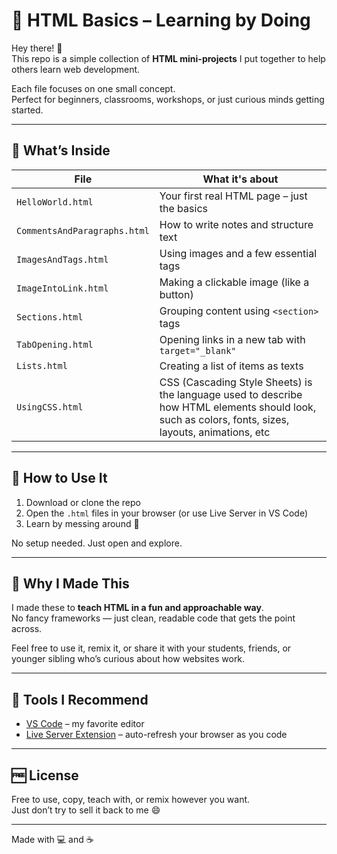 # 🧠 HTML Basics – Learning by Doing

Hey there! 👋  
This repo is a simple collection of **HTML mini-projects** I put together to help others learn web development.

Each file focuses on one small concept.  
Perfect for beginners, classrooms, workshops, or just curious minds getting started.

---

## 📁 What’s Inside

| File | What it's about |
|------|------------------|
| `HelloWorld.html` | Your first real HTML page – just the basics |
| `CommentsAndParagraphs.html` | How to write notes and structure text |
| `ImagesAndTags.html` | Using images and a few essential tags |
| `ImageIntoLink.html` | Making a clickable image (like a button) |
| `Sections.html` | Grouping content using `<section>` tags |
| `TabOpening.html` | Opening links in a new tab with `target="_blank"` |
| `Lists.html` |  Creating a list of items as texts |
| `UsingCSS.html` |  CSS (Cascading Style Sheets) is the language used to describe how HTML elements should look, such as colors, fonts, sizes, layouts, animations, etc | 
---

## 🚀 How to Use It

1. Download or clone the repo
2. Open the `.html` files in your browser (or use Live Server in VS Code)
3. Learn by messing around 💪

No setup needed. Just open and explore.

---

## 🙌 Why I Made This

I made these to **teach HTML in a fun and approachable way**.  
No fancy frameworks — just clean, readable code that gets the point across.

Feel free to use it, remix it, or share it with your students, friends, or younger sibling who’s curious about how websites work.

---

## 🔧 Tools I Recommend

- [VS Code](https://code.visualstudio.com/) – my favorite editor
- [Live Server Extension](https://marketplace.visualstudio.com/items?itemName=ritwickdey.LiveServer) – auto-refresh your browser as you code

---

## 🆓 License

Free to use, copy, teach with, or remix however you want.  
Just don’t try to sell it back to me 😄

---

Made with 💻 and ☕
